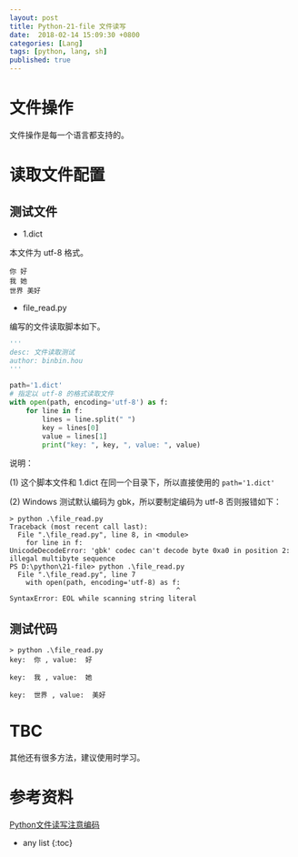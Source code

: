 ```yaml
---
layout: post
title: Python-21-file 文件读写
date:  2018-02-14 15:09:30 +0800
categories: [Lang]
tags: [python, lang, sh]
published: true
---
```


# 文件操作

文件操作是每一个语言都支持的。

# 读取文件配置

## 测试文件

- 1.dict

本文件为 utf-8 格式。

```
你 好
我 她
世界 美好
```

- file_read.py

编写的文件读取脚本如下。

```py
'''
desc: 文件读取测试
author: binbin.hou
'''

path='1.dict'
# 指定以 utf-8 的格式读取文件
with open(path, encoding='utf-8') as f:
    for line in f:
        lines = line.split(" ")
        key = lines[0]
        value = lines[1]
        print("key: ", key, ", value: ", value)
```

说明：

(1) 这个脚本文件和 1.dict 在同一个目录下，所以直接使用的 `path='1.dict'`

(2) Windows 测试默认编码为 gbk，所以要制定编码为 utf-8 否则报错如下：

```
> python .\file_read.py
Traceback (most recent call last):
  File ".\file_read.py", line 8, in <module>
    for line in f:
UnicodeDecodeError: 'gbk' codec can't decode byte 0xa0 in position 2: illegal multibyte sequence
PS D:\python\21-file> python .\file_read.py
  File ".\file_read.py", line 7
    with open(path, encoding='utf-8) as f:
                                         ^
SyntaxError: EOL while scanning string literal
```

## 测试代码

```
> python .\file_read.py
key:  你 , value:  好

key:  我 , value:  她

key:  世界 , value:  美好
```

# TBC

其他还有很多方法，建议使用时学习。

# 参考资料

[Python文件读写注意编码](https://www.cnblogs.com/lmygbl/p/10121909.html)

* any list
{:toc}